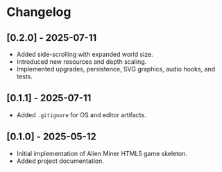 # Changelog

## [0.2.0] - 2025-07-11
- Added side-scrolling with expanded world size.
- Introduced new resources and depth scaling.
- Implemented upgrades, persistence, SVG graphics, audio hooks, and tests.

## [0.1.1] - 2025-07-11
- Added `.gitignore` for OS and editor artifacts.

## [0.1.0] - 2025-05-12
- Initial implementation of Alien Miner HTML5 game skeleton.
- Added project documentation.

